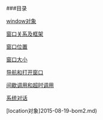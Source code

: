 ###目录

[window对象](2015-08-19-bom1.md)

[窗口关系及框架](2015-08-19-bom1.md)

[窗口位置](2015-08-19-bom1.md)

[窗口大小](2015-08-19-bom1.md)

[导航和打开窗口](2015-08-19-bom1.md)

[间歇调用和超时调用](2015-08-19-bom1.md)

[系统对话](2015-08-19-bom1.md)

[location对象]2015-08-19-bom2.md)